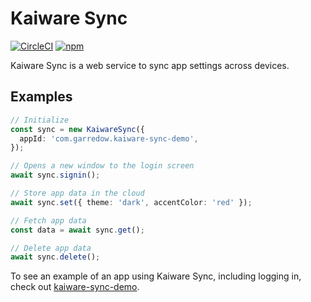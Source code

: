 # Kaiware Sync

[![CircleCI](https://circleci.com/gh/garredow/kaiware-sync/tree/main.svg?style=svg)](https://circleci.com/gh/garredow/kaiware-sync/tree/main)
[![npm](https://img.shields.io/npm/v/kaiware-sync.svg)](https://www.npmjs.com/package/kaiware-sync)

Kaiware Sync is a web service to sync app settings across devices.

## Examples

```ts
// Initialize
const sync = new KaiwareSync({
  appId: 'com.garredow.kaiware-sync-demo',
});

// Opens a new window to the login screen
await sync.signin();

// Store app data in the cloud
await sync.set({ theme: 'dark', accentColor: 'red' });

// Fetch app data
const data = await sync.get();

// Delete app data
await sync.delete();
```

To see an example of an app using Kaiware Sync, including logging in, check out [kaiware-sync-demo](https://github.com/garredow/kaiware-sync-demo).
